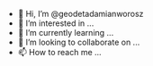 - 👋 Hi, I’m @geodetadamianworosz
- 👀 I’m interested in ...
- 🌱 I’m currently learning ...
- 💞️ I’m looking to collaborate on ...
- 📫 How to reach me ...

<!---
geodetadamianworosz/geodetadamianworosz is a ✨ special ✨ repository because its `README.md` (this file) appears on your GitHub profile.
You can click the Preview link to take a look at your changes.
--->
